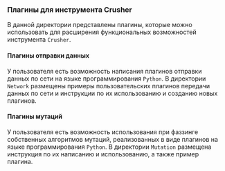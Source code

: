 ### Плагины для инструмента Crusher
В данной директории представлены плагины, которые можно использовать для расширения функциональных возможностей инструмента `Crusher`.

#### Плагины отправки данных
У пользователя есть возможность написания плагинов отправки данных по сети на языке программирования `Python`. 
В директории `Network` размещены примеры пользовательских плагинов передачи данных по сети и инструкции по их использованию
и созданию новых плагинов.

#### Плагины мутаций  
У пользователя есть возможность использования при фаззинге собственных алгоритмов мутаций, реализованных в виде плагинов на языке программирования `Python`. 
В директории `Mutation` размещена инструкция по их написанию и использованию, а также пример плагина.
